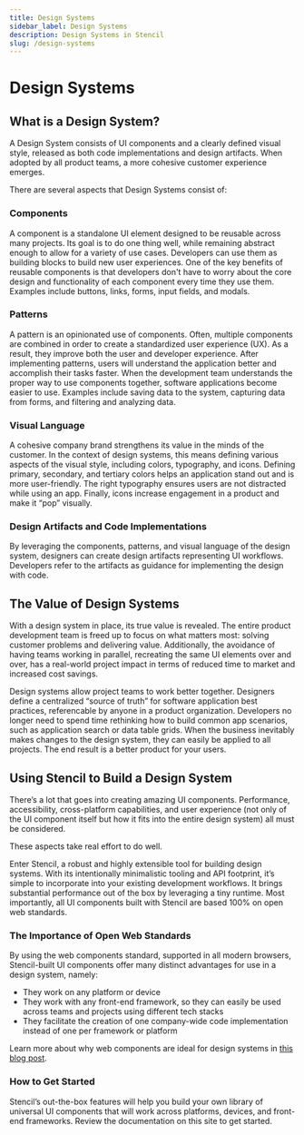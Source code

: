 ```yaml
---
title: Design Systems
sidebar_label: Design Systems
description: Design Systems in Stencil
slug: /design-systems
---
```


# Design Systems

## What is a Design System?

A Design System consists of UI components and a clearly defined visual style, released as both code implementations and design artifacts.
When adopted by all product teams, a more cohesive customer experience emerges.

There are several aspects that Design Systems consist of:

### Components
A component is a standalone UI element designed to be reusable across many projects.
Its goal is to do one thing well, while remaining abstract enough to allow for a variety of use cases.
Developers can use them as building blocks to build new user experiences.
One of the key benefits of reusable components is that developers don't have to worry about the core design and functionality of each component every time they use them.
Examples include buttons, links, forms, input fields, and modals.

### Patterns
A pattern is an opinionated use of components.
Often, multiple components are combined in order to create a standardized user experience (UX).
As a result, they improve both the user and developer experience.
After implementing patterns, users will understand the application better and accomplish their tasks faster.
When the development team understands the proper way to use components together, software applications become easier to use.
Examples include saving data to the system, capturing data from forms, and filtering and analyzing data.

### Visual Language
A cohesive company brand strengthens its value in the minds of the customer.
In the context of design systems, this means defining various aspects of the visual style, including colors, typography, and icons.
Defining primary, secondary, and tertiary colors helps an application stand out and is more user-friendly.
The right typography ensures users are not distracted while using an app.
Finally, icons increase engagement in a product and make it “pop” visually.

### Design Artifacts and Code Implementations
By leveraging the components, patterns, and visual language of the design system, designers can create design artifacts representing UI workflows.
Developers refer to the artifacts as guidance for implementing the design with code.

## The Value of Design Systems
With a design system in place, its true value is revealed.
The entire product development team is freed up to focus on what matters most: solving customer problems and delivering value.
Additionally, the avoidance of having teams working in parallel, recreating the same UI elements over and over, has a real-world project impact in terms of reduced time to market and increased cost savings.

Design systems allow project teams to work better together.
Designers define a centralized “source of truth” for software application best practices, referencable by anyone in a product organization.
Developers no longer need to spend time rethinking how to build common app scenarios, such as application search or data table grids.
When the business inevitably makes changes to the design system, they can easily be applied to all projects.
The end result is a better product for your users.

## Using Stencil to Build a Design System

There’s a lot that goes into creating amazing UI components.
Performance, accessibility, cross-platform capabilities, and user experience (not only of the UI component itself but how it fits into the entire design system) all must be considered.

These aspects take real effort to do well.

Enter Stencil, a robust and highly extensible tool for building design systems.
With its intentionally minimalistic tooling and API footprint, it’s simple to incorporate into your existing development workflows.
It brings substantial performance out of the box by leveraging a tiny runtime.
Most importantly, all UI components built with Stencil are based 100% on open web standards.

### The Importance of Open Web Standards
By using the web components standard, supported in all modern browsers, Stencil-built UI components offer many distinct advantages for use in a design system, namely:

* They work on any platform or device
* They work with any front-end framework, so they can easily be used across teams and projects using different tech stacks
* They facilitate the creation of one company-wide code implementation instead of one per framework or platform

Learn more about why web components are ideal for design systems in [this blog post](https://blog.ionicframework.com/5-reasons-web-components-are-perfect-for-design-systems/).

### How to Get Started
Stencil’s out-the-box features will help you build your own library of universal UI components that will work across platforms, devices, and front-end frameworks.
Review the documentation on this site to get started.
